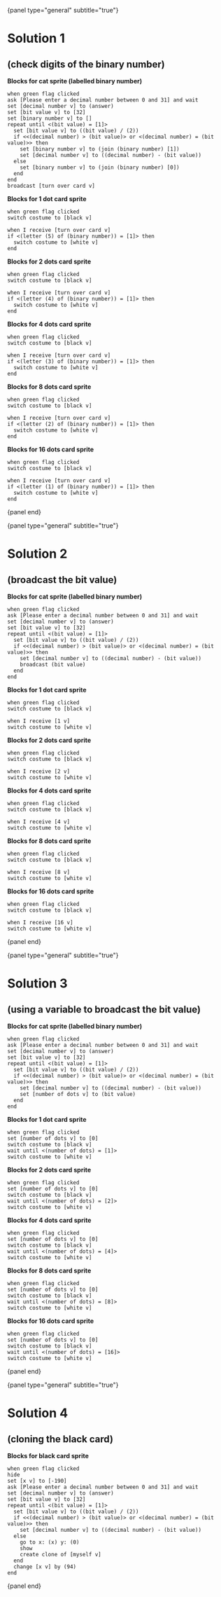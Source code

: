 {panel type="general" subtitle="true"}

# Solution 1

## (check digits of the binary number)

**Blocks for cat sprite (labelled binary number)**

```scratch
when green flag clicked
ask [Please enter a decimal number between 0 and 31] and wait
set [decimal number v] to (answer)
set [bit value v] to [32]
set [binary number v] to []
repeat until <(bit value) = [1]>
  set [bit value v] to ((bit value) / (2))
  if <<(decimal number) > (bit value)> or <(decimal number) = (bit value)>> then
    set [binary number v] to (join (binary number) [1])
    set [decimal number v] to ((decimal number) - (bit value))
  else
    set [binary number v] to (join (binary number) [0])
  end
end
broadcast [turn over card v]
```

**Blocks for 1 dot card sprite**

```scratch
when green flag clicked
switch costume to [black v]

when I receive [turn over card v]
if <(letter (5) of (binary number)) = [1]> then
  switch costume to [white v]
end
```

**Blocks for 2 dots card sprite**

```scratch
when green flag clicked
switch costume to [black v]

when I receive [turn over card v]
if <(letter (4) of (binary number)) = [1]> then
  switch costume to [white v]
end
```

**Blocks for 4 dots card sprite**

```scratch
when green flag clicked
switch costume to [black v]

when I receive [turn over card v]
if <(letter (3) of (binary number)) = [1]> then
  switch costume to [white v]
end
```

**Blocks for 8 dots card sprite**

```scratch
when green flag clicked
switch costume to [black v]

when I receive [turn over card v]
if <(letter (2) of (binary number)) = [1]> then
  switch costume to [white v]
end
```

**Blocks for 16 dots card sprite**

```scratch
when green flag clicked
switch costume to [black v]

when I receive [turn over card v]
if <(letter (1) of (binary number)) = [1]> then
  switch costume to [white v]
end
```

{panel end}

{panel type="general" subtitle="true"}

# Solution 2

## (broadcast the bit value)

**Blocks for cat sprite (labelled binary number)**

```scratch
when green flag clicked
ask [Please enter a decimal number between 0 and 31] and wait
set [decimal number v] to (answer)
set [bit value v] to [32]
repeat until <(bit value) = [1]>
  set [bit value v] to ((bit value) / (2))
  if <<(decimal number) > (bit value)> or <(decimal number) = (bit value)>> then
    set [decimal number v] to ((decimal number) - (bit value))
    broadcast (bit value)
  end
end
```

**Blocks for 1 dot card sprite**

```scratch
when green flag clicked
switch costume to [black v]

when I receive [1 v]
switch costume to [white v]
```

**Blocks for 2 dots card sprite**

```scratch
when green flag clicked
switch costume to [black v]

when I receive [2 v]
switch costume to [white v]
```

**Blocks for 4 dots card sprite**

```scratch
when green flag clicked
switch costume to [black v]

when I receive [4 v]
switch costume to [white v]
```

**Blocks for 8 dots card sprite**

```scratch
when green flag clicked
switch costume to [black v]

when I receive [8 v]
switch costume to [white v]
```

**Blocks for 16 dots card sprite**

```scratch
when green flag clicked
switch costume to [black v]

when I receive [16 v]
switch costume to [white v]
```

{panel end}

{panel type="general" subtitle="true"}

# Solution 3

## (using a variable to broadcast the bit value)

**Blocks for cat sprite (labelled binary number)**

```scratch
when green flag clicked
ask [Please enter a decimal number between 0 and 31] and wait
set [decimal number v] to (answer)
set [bit value v] to [32]
repeat until <(bit value) = [1]>
  set [bit value v] to ((bit value) / (2))
  if <<(decimal number) > (bit value)> or <(decimal number) = (bit value)>> then
    set [decimal number v] to ((decimal number) - (bit value))
    set [number of dots v] to (bit value)
  end
end
```

**Blocks for 1 dot card sprite**

```scratch
when green flag clicked
set [number of dots v] to [0]
switch costume to [black v]
wait until <(number of dots) = [1]>
switch costume to [white v]
```

**Blocks for 2 dots card sprite**

```scratch
when green flag clicked
set [number of dots v] to [0]
switch costume to [black v]
wait until <(number of dots) = [2]>
switch costume to [white v]
```

**Blocks for 4 dots card sprite**

```scratch
when green flag clicked
set [number of dots v] to [0]
switch costume to [black v]
wait until <(number of dots) = [4]>
switch costume to [white v]
```

**Blocks for 8 dots card sprite**

```scratch
when green flag clicked
set [number of dots v] to [0]
switch costume to [black v]
wait until <(number of dots) = [8]>
switch costume to [white v]
```

**Blocks for 16 dots card sprite**

```scratch
when green flag clicked
set [number of dots v] to [0]
switch costume to [black v]
wait until <(number of dots) = [16]>
switch costume to [white v]
```

{panel end}

{panel type="general" subtitle="true"}

# Solution 4

## (cloning the black card)

**Blocks for black card sprite**

```scratch
when green flag clicked
hide
set [x v] to [-190]
ask [Please enter a decimal number between 0 and 31] and wait
set [decimal number v] to (answer)
set [bit value v] to [32]
repeat until <(bit value) = [1]>
  set [bit value v] to ((bit value) / (2))
  if <<(decimal number) > (bit value)> or <(decimal number) = (bit value)>> then
    set [decimal number v] to ((decimal number) - (bit value))
  else
    go to x: (x) y: (0)
    show
    create clone of [myself v]
  end
  change [x v] by (94)
end
```

{panel end}